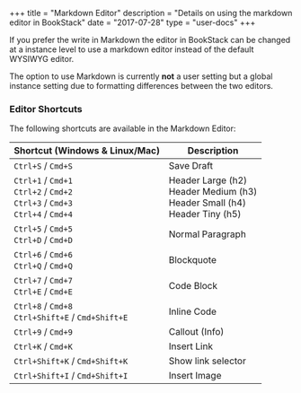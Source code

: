 +++
title = "Markdown Editor"
description = "Details on using the markdown editor in BookStack"
date = "2017-07-28"
type = "user-docs"
+++

If you prefer the write in Markdown the editor in BookStack can be changed at a instance level
to use a markdown editor instead of the default WYSIWYG editor.

The option to use Markdown is currently **not** a user setting but a global instance setting
due to formatting differences between the two editors.

### Editor Shortcuts

The following shortcuts are available in the Markdown Editor:

<table>
  <thead>
    <tr>
      <th>Shortcut (Windows &amp; Linux/Mac)</th>
      <th>Description</th>
    </tr>
  </thead>
  <tbody>
    <tr>
      <td><code>Ctrl+S</code> / <code>Cmd+S</code></td>
      <td>Save Draft</td>
    </tr>
    <tr>
      <td>
        <code>Ctrl+1</code> / <code>Cmd+1</code> <br>
        <code>Ctrl+2</code> / <code>Cmd+2</code> <br>
        <code>Ctrl+3</code> / <code>Cmd+3</code> <br>
        <code>Ctrl+4</code> / <code>Cmd+4</code>
      </td>
      <td>
        Header Large (h2)<br>
        Header Medium (h3)<br>
        Header Small (h4)<br>
        Header Tiny (h5)
      </td>
    </tr>
    <tr>
      <td><code>Ctrl+5</code> / <code>Cmd+5</code><br><code>Ctrl+D</code> / <code>Cmd+D</code></td>
      <td>Normal Paragraph</td>
    </tr>
    <tr>
      <td><code>Ctrl+6</code> / <code>Cmd+6</code><br><code>Ctrl+Q</code> / <code>Cmd+Q</code></td>
      <td>Blockquote</td>
    </tr>
    <tr>
      <td><code>Ctrl+7</code> / <code>Cmd+7</code><br><code>Ctrl+E</code> / <code>Cmd+E</code></td>
      <td>Code Block</td>
    </tr>
    <tr>
      <td><code>Ctrl+8</code> / <code>Cmd+8</code><br><code>Ctrl+Shift+E</code> / <code>Cmd+Shift+E</code></td>
      <td>Inline Code</td>
    </tr>
    <tr>
      <td><code>Ctrl+9</code> / <code>Cmd+9</code></td>
      <td>Callout (Info)</td>
    </tr>
    <tr>
      <td><code>Ctrl+K</code> / <code>Cmd+K</code></td>
      <td>Insert Link</td>
    </tr>
    <tr>
      <td><code>Ctrl+Shift+K</code> / <code>Cmd+Shift+K</code></td>
      <td>Show link selector</td>
    </tr>
    <tr>
      <td><code>Ctrl+Shift+I</code> / <code>Cmd+Shift+I</code></td>
      <td>Insert Image</td>
    </tr>
  </tbody>
</table>

